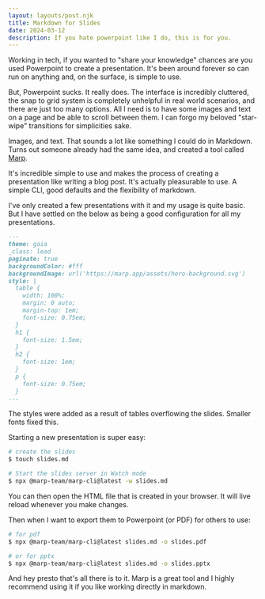 ```yaml
---
layout: layouts/post.njk
title: Markdown for Slides
date: 2024-03-12
description: If you hate powerpoint like I do, this is for you.
---
```


Working in tech, if you wanted to "share your knowledge" chances are you used Powerpoint to create a presentation.
It's been around forever so can run on anything and, on the surface, is simple to use.

But, Powerpoint sucks. It really does. The interface is incredibly cluttered, the snap to grid system is completely unhelpful in real world scenarios, and there are just too many options.
All I need is to have some images and text on a page and be able to scroll between them. I can forgo my beloved "star-wipe" transitions for simplicities sake.

Images, and text. That sounds a lot like something I could do in Markdown.
Turns out someone already had the same idea, and created a tool called [Marp](https://marp.app/).

It's incredible simple to use and makes the process of creating a presentation like writing a blog post. It's actually pleasurable to use. A simple CLI, good defaults and the flexibility of markdown.

I've only created a few presentations with it and my usage is quite basic. But I have settled on the below as being a good configuration for all my presentations.

```markdown
---
theme: gaia
_class: lead
paginate: true
backgroundColor: #fff
backgroundImage: url('https://marp.app/assets/hero-background.svg')
style: |
  table {
    width: 100%;
    margin: 0 auto;
    margin-top: 1em;
    font-size: 0.75em;
  }
  h1 {
    font-size: 1.5em;
  }
  h2 {
    font-size: 1em;
  }
  p {
    font-size: 0.75em;
  }
---
```

The styles were added as a result of tables overflowing the slides. Smaller fonts fixed this.

Starting a new presentation is super easy:

```bash
# create the slides
$ touch slides.md

# Start the slides server in Watch mode
$ npx @marp-team/marp-cli@latest -w slides.md
```

You can then open the HTML file that is created in your browser. It will live reload whenever you make changes.

Then when I want to export them to Powerpoint (or PDF) for others to use:

```bash
# for pdf
$ npx @marp-team/marp-cli@latest slides.md -o slides.pdf

# or for pptx
$ npx @marp-team/marp-cli@latest slides.md -o slides.pptx
```

And hey presto that's all there is to it.
Marp is a great tool and I highly recommend using it if you like working directly in markdown.
